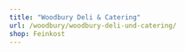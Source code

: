 ```yaml
---
title: "Woodbury Deli & Catering"
url: /woodbury/woodbury-deli-und-catering/
shop: Feinkost
---
```

